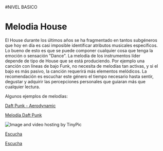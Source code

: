 
#NIVEL BASICO


# Melodia House 

El House durante los últimos años se ha fragmentado en tantos subgéneros que hoy en día es casi imposible identificar  atributos musicales específicos. Lo bueno de esto es que se puede componer cualquier cosa que tenga la emoción o sensación "Dance". La melodía de los instrumentos líder depende de tipo de House que se está produciendo. Por ejemplo una canción con  líneas de bajo Funk, no necesita de melodías tan activas, y si el bajo es más pasivo, la canción requerirá más elementos melódicos. La recomendación es escuchar este género el tiempo necesario hasta sentir, degustar y adquirir las percepciones personales que guiaran más que cualquier lectura.

Algunos ejemplos de melodías:

[Daft Punk - Aerodynamic](https://www.youtube.com/watch?v=L93-7vRfxNs)

[Melodía Daft Punk](http://picosong.com/9acW)

<img src="http://i62.tinypic.com/2chndjt.jpg" border="0" alt="Image and video hosting by TinyPic"></a>





[Escucha](http://picosong.com/9KGk) 



[Escucha](http://picosong.com/9KGL) 
   
